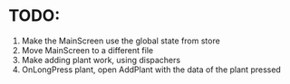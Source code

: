 # TODO:
1. Make the MainScreen use the global state from store
2. Move MainScreen to a different file
3. Make adding plant work, using dispachers
4. OnLongPress plant, open AddPlant with the data of the plant pressed